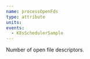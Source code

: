```yaml
---
name: processOpenFds
type: attribute
units: 
events:
  - K8sSchedulerSample
---
```


Number of open file descriptors.
